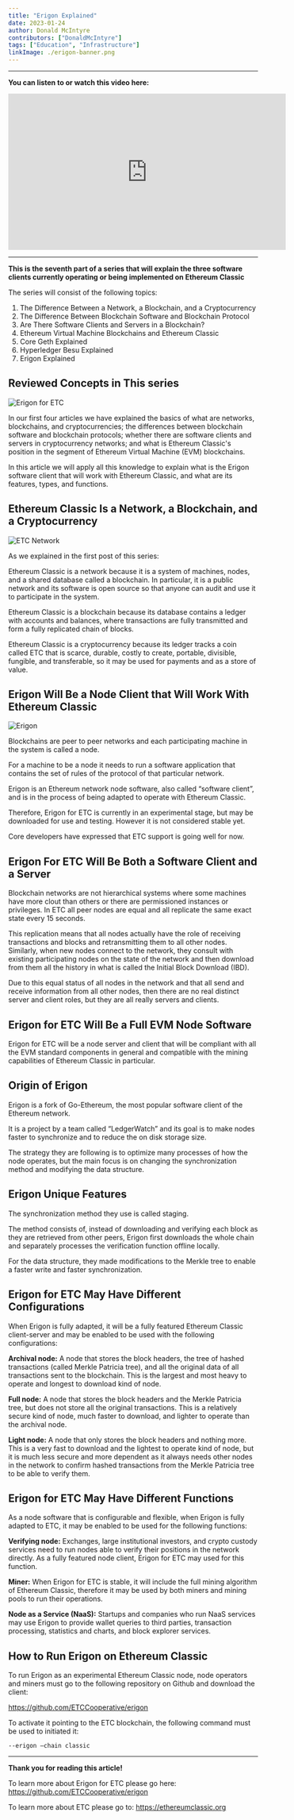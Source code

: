 ```yaml
---
title: "Erigon Explained"
date: 2023-01-24
author: Donald McIntyre
contributors: ["DonaldMcIntyre"]
tags: ["Education", "Infrastructure"]
linkImage: ./erigon-banner.png
---
```


---
**You can listen to or watch this video here:**

<iframe width="560" height="315" src="https://www.youtube.com/embed/gBU56Ed4ltQ" title="YouTube video player" frameborder="0" allow="accelerometer; autoplay; clipboard-write; encrypted-media; gyroscope; picture-in-picture; web-share" allowfullscreen></iframe>

---

**This is the seventh part of a series that will explain the three software clients currently operating or being implemented on Ethereum Classic**

The series will consist of the following topics:

1. The Difference Between a Network, a Blockchain, and a Cryptocurrency 
2. The Difference Between Blockchain Software and Blockchain Protocol
3. Are There Software Clients and Servers in a Blockchain?
4. Ethereum Virtual Machine Blockchains and Ethereum Classic
5. Core Geth Explained
6. Hyperledger Besu Explained
7. Erigon Explained

## Reviewed Concepts in This series

![Erigon for ETC](./erigon-banner.png)

In our first four articles we have explained the basics of what are networks, blockchains, and cryptocurrencies; the differences between blockchain software and blockchain protocols; whether there are software clients and servers in cryptocurrency networks; and what is Ethereum Classic's position in the segment of Ethereum Virtual Machine (EVM) blockchains.

In this article we will apply all this knowledge to explain what is the Erigon software client that will work with Ethereum Classic, and what are its features, types, and functions.

## Ethereum Classic Is a Network, a Blockchain, and a Cryptocurrency

![ETC Network](./etc-network.png)

As we explained in the first post of this series:

Ethereum Classic is a network because it is a system of machines, nodes, and a shared database called a blockchain. In particular, it is a public network and its software is open source so that anyone can audit and use it to participate in the system.

Ethereum Classic is a blockchain because its database contains a ledger with accounts and balances, where transactions are fully transmitted and form a fully replicated chain of blocks.

Ethereum Classic is a cryptocurrency because its ledger tracks a coin called ETC that is scarce, durable, costly to create, portable, divisible, fungible, and transferable, so it may be used for payments and as a store of value.

## Erigon Will Be a Node Client that Will Work With Ethereum Classic

![Erigon](./erigon-brand.png)

Blockchains are peer to peer networks and each participating machine in the system is called a node. 

For a machine to be a node it needs to run a software application that contains the set of rules of the protocol of that particular network.

Erigon is an Ethereum network node software, also called “software client”, and is in the process of being adapted to operate with Ethereum Classic.

Therefore, Erigon for ETC is currently in an experimental stage, but may be downloaded for use and testing. However it is not considered stable yet.

Core developers have expressed that ETC support is going well for now.

## Erigon For ETC Will Be Both a Software Client and a Server

Blockchain networks are not hierarchical systems where some machines have more clout than others or there are permissioned instances or privileges. In ETC all peer nodes are equal and all replicate the same exact state every 15 seconds.

This replication means that all nodes actually have the role of receiving transactions and blocks and retransmitting them to all other nodes. Similarly, when new nodes connect to the network, they consult with existing participating nodes on the state of the network and then download from them all the history in what is called the Initial Block Download (IBD).

Due to this equal status of all nodes in the network and that all send and receive information from all other nodes, then there are no real distinct server and client roles, but they are all really servers and clients. 

## Erigon for ETC Will Be a Full EVM Node Software

Erigon for ETC will be a node server and client that will be compliant with all the EVM standard components in general and compatible with the mining capabilities of Ethereum Classic in particular.

## Origin of Erigon

Erigon is a fork of Go-Ethereum, the most popular software client of the Ethereum network. 

It is a project by a team called “LedgerWatch” and its goal is to make nodes faster to synchronize and to reduce the on disk storage size.

The strategy they are following is to optimize many processes of how the node operates, but the main focus is on changing the synchronization method and modifying the data structure.

## Erigon Unique Features

The synchronization method they use is called staging. 

The method consists of, instead of downloading and verifying each block as they are retrieved from other peers, Erigon first downloads the whole chain and separately processes the verification function offline locally.

For the data structure, they made modifications to the Merkle tree to enable a faster write and faster synchronization.

## Erigon for ETC May Have Different Configurations

When Erigon is fully adapted, it will be a fully featured Ethereum Classic client-server and may be enabled to be used with the following configurations:

**Archival node:** A node that stores the block headers, the tree of hashed transactions (called Merkle Patricia tree), and all the original data of all transactions sent to the blockchain. This is the largest and most heavy to operate and longest to download kind of node.

**Full node:** A node that stores the block headers and the Merkle Patricia tree, but does not store all the original transactions. This is a relatively secure kind of node, much faster to download, and lighter to operate than the archival node.

**Light node:** A node that only stores the block headers and nothing more. This is a very fast to download and the lightest to operate kind of node, but it is much less secure and more dependent as it always needs other nodes in the network to confirm hashed transactions from the Merkle Patricia tree to be able to verify them.

## Erigon for ETC May Have Different Functions

As a node software that is configurable and flexible, when Erigon is fully adapted to ETC, it may be enabled to be used for the following functions:

**Verifying node:** Exchanges, large institutional investors, and crypto custody services need to run nodes able to verify their positions in the network directly. As a fully featured node client, Erigon for ETC may used for this function.

**Miner:** When Erigon for ETC is stable, it will include the full mining algorithm of Ethereum Classic, therefore it may be used by both miners and mining pools to run their operations.

**Node as a Service (NaaS):** Startups and companies who run NaaS services may use Erigon to provide wallet queries to third parties, transaction processing, statistics and charts, and block explorer services.

## How to Run Erigon on Ethereum Classic

To run Erigon as an experimental Ethereum Classic node, node operators and miners must go to the following repository on Github and download the client:

https://github.com/ETCCooperative/erigon

To activate it pointing to the ETC blockchain, the following command must be used to initiated it:

```--erigon –chain classic```

---

**Thank you for reading this article!**

To learn more about Erigon for ETC please go here: https://github.com/ETCCooperative/erigon

To learn more about ETC please go to: https://ethereumclassic.org
